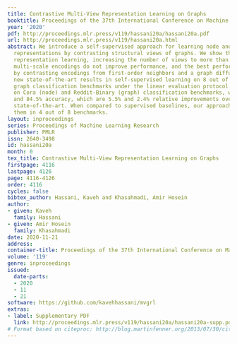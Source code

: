 ```yaml
---
title: Contrastive Multi-View Representation Learning on Graphs
booktitle: Proceedings of the 37th International Conference on Machine Learning
year: '2020'
pdf: http://proceedings.mlr.press/v119/hassani20a/hassani20a.pdf
url: http://proceedings.mlr.press/v119/hassani20a.html
abstract: We introduce a self-supervised approach for learning node and graph level
  representations by contrasting structural views of graphs. We show that unlike visual
  representation learning, increasing the number of views to more than two or contrasting
  multi-scale encodings do not improve performance, and the best performance is achieved
  by contrasting encodings from first-order neighbors and a graph diffusion. We achieve
  new state-of-the-art results in self-supervised learning on 8 out of 8 node and
  graph classification benchmarks under the linear evaluation protocol. For example,
  on Cora (node) and Reddit-Binary (graph) classification benchmarks, we achieve 86.8%
  and 84.5% accuracy, which are 5.5% and 2.4% relative improvements over previous
  state-of-the-art. When compared to supervised baselines, our approach outperforms
  them in 4 out of 8 benchmarks.
layout: inproceedings
series: Proceedings of Machine Learning Research
publisher: PMLR
issn: 2640-3498
id: hassani20a
month: 0
tex_title: Contrastive Multi-View Representation Learning on Graphs
firstpage: 4116
lastpage: 4126
page: 4116-4126
order: 4116
cycles: false
bibtex_author: Hassani, Kaveh and Khasahmadi, Amir Hosein
author:
- given: Kaveh
  family: Hassani
- given: Amir Hosein
  family: Khasahmadi
date: 2020-11-21
address: 
container-title: Proceedings of the 37th International Conference on Machine Learning
volume: '119'
genre: inproceedings
issued:
  date-parts:
  - 2020
  - 11
  - 21
software: https://github.com/kavehhassani/mvgrl
extras:
- label: Supplementary PDF
  link: http://proceedings.mlr.press/v119/hassani20a/hassani20a-supp.pdf
# Format based on citeproc: http://blog.martinfenner.org/2013/07/30/citeproc-yaml-for-bibliographies/
---
```

